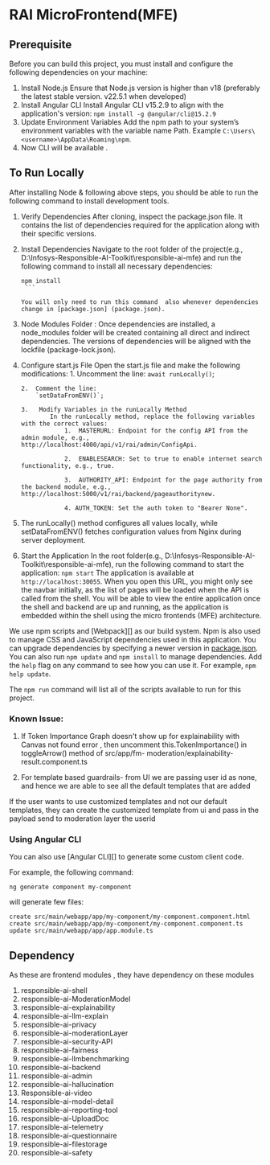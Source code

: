 # RAI  MicroFrontend(MFE)

## Prerequisite

Before you can build this project, you must install and configure the following dependencies on your machine:

1.	Install Node.js
    Ensure that Node.js version is higher than v18 (preferably the latest stable version. v22.5.1 when developed)
2.	Install Angular CLI
    Install Angular CLI v15.2.9 to align with the application's version:
            ```
                npm install -g @angular/cli@15.2.9
            ```
3.	Update Environment Variables
    Add the npm path to your system’s environment variables with the variable name Path.
    Example 
    `C:\Users\<username>\AppData\Roaming\npm`.
4. Now CLI will be available .

## To Run Locally

After installing Node & following above steps, you should be able to run the following command to install development tools.
1. 	Verify Dependencies
        After cloning, inspect the package.json file. It contains the list of dependencies required for the application along with their specific versions.

2.	Install Dependencies
        Navigate to the root folder of the project(e.g., D:\Infosys-Responsible-AI-Toolkit\responsible-ai-mfe) and run the following command to install all necessary dependencies:
       ```
       npm install
        ```

    You will only need to run this command  also whenever dependencies change in [package.json] (package.json).

3.	Node Modules Folder :
        Once dependencies are installed, a node_modules folder will be created containing all direct and indirect dependencies. The versions of dependencies will be aligned with the lockfile (package-lock.json).

4.	Configure start.js File
    Open the start.js file and make the following modifications:
        1.	Uncomment the line:
            `await runLocally()`;

        2.	Comment the line:
            `setDataFromENV()`;

        3.	 Modify Variables in the runLocally Method
                In the runLocally method, replace the following variables with the correct values:
                    1.	MASTERURL: Endpoint for the config API from the admin module, e.g., http://localhost:4000/api/v1/rai/admin/ConfigApi.

                    2.	ENABLESEARCH: Set to true to enable internet search functionality, e.g., true.

                    3.	AUTHORITY_API: Endpoint for the page authority from the backend module, e.g., http://localhost:5000/v1/rai/backend/pageauthoritynew.

                    4. AUTH_TOKEN: Set the auth token to "Bearer None".

5.	The runLocally() method configures all values locally, while setDataFromENV()
     fetches configuration values from Nginx during server deployment.

6.	Start the Application
        In the root folder(e.g., D:\Infosys-Responsible-AI-Toolkit\responsible-ai-mfe), run the following command to start the application:
        ```
            npm start
        ```
       The application is available at `http://localhost:30055`. When you open this URL, you might only see the navbar initially, as the list of pages will be loaded when the API is called from the shell. You will be able to view the entire application once the shell and backend are up and running, as the application is embedded within the shell using the micro frontends (MFE) architecture.

We use npm scripts and [Webpack][] as our build system.
Npm is also used to manage CSS and JavaScript dependencies used in this application. You can upgrade dependencies by
specifying a newer version in [package.json](package.json). You can also run `npm update` and `npm install` to manage dependencies.
Add the `help` flag on any command to see how you can use it. For example, `npm help update`.

The `npm run` command will list all of the scripts available to run for this project.

 ### Known Issue:
 1. If Token Importance Graph doesn't show up for explainability with Canvas not found error , then uncomment this.TokenImportance() in toggleArrow() method of src/app/fm- 
 moderation/explainability-result.component.ts

 2. For template based guardrails- from UI we are passing user id as none, and hence we are able to see all the default templates that are added
 
If the user wants to use customized templates and not our default templates, they can create the customized template from ui and pass in the payload send to moderation layer the userid

### Using Angular CLI

You can also use [Angular CLI][] to generate some custom client code.

For example, the following command:

```
ng generate component my-component
```

will generate few files:

```
create src/main/webapp/app/my-component/my-component.component.html
create src/main/webapp/app/my-component/my-component.component.ts
update src/main/webapp/app/app.module.ts
```

## Dependency
 As these are frontend modules , they have dependency on these modules
1.	responsible-ai-shell
2.	responsible-ai-ModerationModel
3.	responsible-ai-explainability
4.	responsible-ai-llm-explain
5.	responsible-ai-privacy
6.  responsible-ai-moderationLayer
7.	responsible-ai-security-API
8.	responsible-ai-fairness
9.	responsible-ai-llmbenchmarking
10.	responsible-ai-backend
11.	responsible-ai-admin
12.	responsible-ai-hallucination
13.	Responsible-ai-video
14.	responsible-ai-model-detail
15.	responsible-ai-reporting-tool
16.	responsible-ai-UploadDoc
17.	responsible-ai-telemetry
18.	responsible-ai-questionnaire
19.	responsible-ai-filestorage
20. responsible-ai-safety

